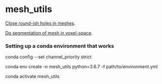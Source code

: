 # mesh_utils

[Close round-ish holes in meshes](https://github.com/sibowi/mesh_utils/blob/main/notebooks/0_close_roundish_holes_in_meshes_tutorial.ipynb).

[Do segmentation of mesh in voxel-space](https://github.com/sibowi/mesh_utils/blob/main/notebooks/0_mesh2voxel_tutorial.ipynb).

### Setting up a conda environment that works

conda config --set channel_priority strict

conda env create -n mesh_utils python=3.6.7 -f path/to/environment.yml

conda activate mesh_utils
